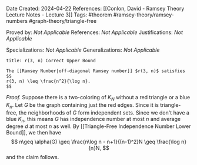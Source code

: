 Date Created: 2024-04-22
References: [[Conlon, David - Ramsey Theory Lecture Notes - Lecture 3]]
Tags: #theorem #ramsey-theory/ramsey-numbers #graph-theory/triangle-free 

Proved by: <i>Not Applicable</i>
References: <i>Not Applicable</i>
Justifications: <i>Not Applicable</i>

Specializations: <i>Not Applicable</i>
Generalizations: <i>Not Applicable</i>

```ad-theorem
title: r(3, n) Correct Upper Bound

The [[Ramsey Number|off-diagonal Ramsey number]] $r(3, n)$ satisfies
$$
r(3, n) \leq \frac{n^2}{\log n}.
$$

```

<i>Proof.</i> Suppose there is a two-coloring of $K_N$ without a red triangle or a blue $K_n$. Let $G$ be the graph containing just the red edges. Since it is triangle-free, the neighborhoods of $G$ form independent sets. Since we don't have a blue $K_n$, this means $G$ has independence number at most $n$ and average degree $d$ at most $n$ as well. By [[Triangle-Free Independence Number Lower Bound]], we then have
$$
n\geq \alpha(G) \geq \frac{n\log n - n+1}{(n-1)^2}N \geq \frac{\log n}{n}N,
$$
and the claim follows.